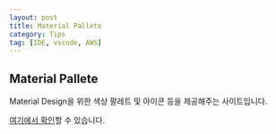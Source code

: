 ```yaml
---
layout: post
title: Material Pallete
category: Tips
tag: [IDE, vscode, AWS]
---
```

## Material Pallete

Material Design을 위한 색상 팔레트 및 아이콘 등을 제공해주는 사이트입니다.

[여기에서 확인](https://www.materialpalette.com/)할 수 있습니다.

